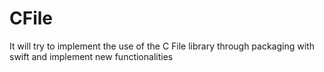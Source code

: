 # CFile
It will try to implement the use of the C File library through packaging with swift and implement new functionalities
